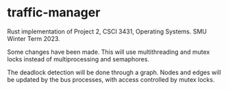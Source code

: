 # traffic-manager
Rust implementation of Project 2, CSCI 3431, Operating Systems. SMU Winter Term 2023. 

Some changes have been made. This will use multithreading and mutex locks instead of multiprocessing and semaphores. 

The deadlock detection will be done through a graph. Nodes and edges will be updated by the bus processes, with access controlled by mutex locks. 


